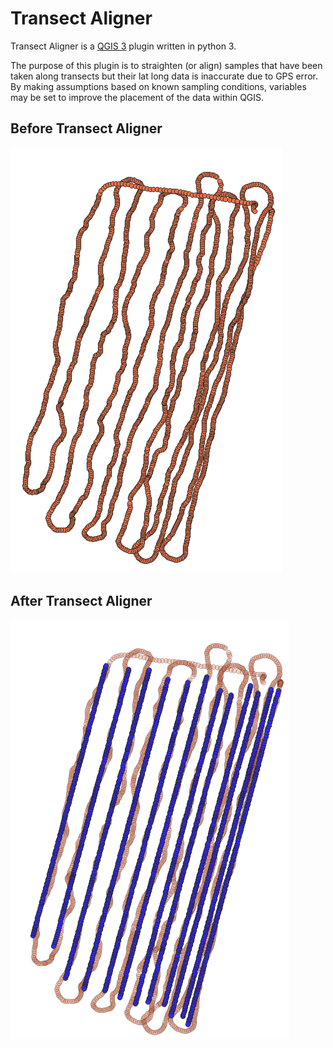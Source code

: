 # Transect Aligner

Transect Aligner is a [QGIS 3](https://qgis.org/en/site/) plugin written in python 3.

The purpose of this plugin is to straighten (or align) samples that have been taken along transects but their lat long data is inaccurate due to GPS error. By making assumptions based on known sampling conditions, variables may be set to improve the placement of the data within QGIS.

## Before Transect Aligner

![before](assets/before_ta.png)

## After Transect Aligner

![after](assets/after_ta.png)
